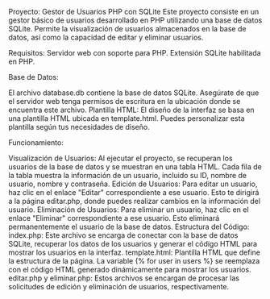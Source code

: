  Proyecto: Gestor de Usuarios PHP con  SQLite
Este proyecto consiste en un gestor básico de usuarios desarrollado en PHP utilizando una base de datos SQLite. 
Permite la visualización de usuarios almacenados en la base de datos, así como la capacidad de editar y eliminar usuarios.


Requisitos:
Servidor web con soporte para PHP.
Extensión SQLite habilitada en PHP.

Base de Datos:

El archivo database.db contiene la base de datos SQLite. Asegúrate de que el servidor web tenga permisos de escritura en la ubicación donde se encuentra este archivo.
Plantilla HTML:
El diseño de la interfaz se basa en una plantilla HTML ubicada en template.html. Puedes personalizar esta plantilla según tus necesidades de diseño.
 
Funcionamiento:

  Visualización de Usuarios:
Al ejecutar el proyecto, se recuperan los usuarios de la base de datos y se muestran en una tabla HTML.
Cada fila de la tabla muestra la información de un usuario, incluido su ID, nombre de usuario, nombre y contraseña.
  Edición de Usuarios:
Para editar un usuario, haz clic en el enlace "Editar" correspondiente a ese usuario. Esto te dirigirá a la página editar.php, donde puedes realizar cambios en la información del usuario.
  Eliminación de Usuarios:
Para eliminar un usuario, haz clic en el enlace "Eliminar" correspondiente a ese usuario. Esto eliminará permanentemente el usuario de la base de datos.
  Estructura del Código:
index.php: Este archivo se encarga de conectar con la base de datos SQLite, recuperar los datos de los usuarios y generar el código HTML para mostrar los usuarios en la interfaz.
template.html: Plantilla HTML que define la estructura de la página. La variable {% for user in users %} se reemplaza con el código HTML generado dinámicamente para mostrar los usuarios.
editar.php y eliminar.php: Estos archivos se encargan de procesar las solicitudes de edición y eliminación de usuarios, respectivamente.
